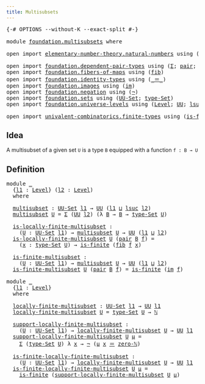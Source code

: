 ```yaml
---
title: Multisubsets
---
```


<pre class="Agda"><a id="38" class="Symbol">{-#</a> <a id="42" class="Keyword">OPTIONS</a> <a id="50" class="Pragma">--without-K</a> <a id="62" class="Pragma">--exact-split</a> <a id="76" class="Symbol">#-}</a>

<a id="81" class="Keyword">module</a> <a id="88" href="foundation.multisubsets.html" class="Module">foundation.multisubsets</a> <a id="112" class="Keyword">where</a>

<a id="119" class="Keyword">open</a> <a id="124" class="Keyword">import</a> <a id="131" href="elementary-number-theory.natural-numbers.html" class="Module">elementary-number-theory.natural-numbers</a> <a id="172" class="Keyword">using</a> <a id="178" class="Symbol">(</a><a id="179" href="elementary-number-theory.natural-numbers.html#1548" class="Datatype">ℕ</a><a id="180" class="Symbol">;</a> <a id="182" href="elementary-number-theory.natural-numbers.html#1569" class="InductiveConstructor">zero-ℕ</a><a id="188" class="Symbol">)</a>

<a id="191" class="Keyword">open</a> <a id="196" class="Keyword">import</a> <a id="203" href="foundation.dependent-pair-types.html" class="Module">foundation.dependent-pair-types</a> <a id="235" class="Keyword">using</a> <a id="241" class="Symbol">(</a><a id="242" href="foundation-core.dependent-pair-types.html#515" class="Record">Σ</a><a id="243" class="Symbol">;</a> <a id="245" href="foundation-core.dependent-pair-types.html#588" class="InductiveConstructor">pair</a><a id="249" class="Symbol">;</a> <a id="251" href="foundation-core.dependent-pair-types.html#605" class="Field">pr1</a><a id="254" class="Symbol">;</a> <a id="256" href="foundation-core.dependent-pair-types.html#617" class="Field">pr2</a><a id="259" class="Symbol">)</a>
<a id="261" class="Keyword">open</a> <a id="266" class="Keyword">import</a> <a id="273" href="foundation.fibers-of-maps.html" class="Module">foundation.fibers-of-maps</a> <a id="299" class="Keyword">using</a> <a id="305" class="Symbol">(</a><a id="306" href="foundation-core.fibers-of-maps.html#942" class="Function">fib</a><a id="309" class="Symbol">)</a>
<a id="311" class="Keyword">open</a> <a id="316" class="Keyword">import</a> <a id="323" href="foundation.identity-types.html" class="Module">foundation.identity-types</a> <a id="349" class="Keyword">using</a> <a id="355" class="Symbol">(</a><a id="356" href="foundation-core.identity-types.html#1865" class="Function Operator">_＝_</a><a id="359" class="Symbol">)</a>
<a id="361" class="Keyword">open</a> <a id="366" class="Keyword">import</a> <a id="373" href="foundation.images.html" class="Module">foundation.images</a> <a id="391" class="Keyword">using</a> <a id="397" class="Symbol">(</a><a id="398" href="foundation.images.html#2169" class="Function">im</a><a id="400" class="Symbol">)</a>
<a id="402" class="Keyword">open</a> <a id="407" class="Keyword">import</a> <a id="414" href="foundation.negation.html" class="Module">foundation.negation</a> <a id="434" class="Keyword">using</a> <a id="440" class="Symbol">(</a><a id="441" href="foundation-core.negation.html#465" class="Function">¬</a><a id="442" class="Symbol">)</a>
<a id="444" class="Keyword">open</a> <a id="449" class="Keyword">import</a> <a id="456" href="foundation.sets.html" class="Module">foundation.sets</a> <a id="472" class="Keyword">using</a> <a id="478" class="Symbol">(</a><a id="479" href="foundation-core.sets.html#1190" class="Function">UU-Set</a><a id="485" class="Symbol">;</a> <a id="487" href="foundation-core.sets.html#1304" class="Function">type-Set</a><a id="495" class="Symbol">)</a>
<a id="497" class="Keyword">open</a> <a id="502" class="Keyword">import</a> <a id="509" href="foundation.universe-levels.html" class="Module">foundation.universe-levels</a> <a id="536" class="Keyword">using</a> <a id="542" class="Symbol">(</a><a id="543" href="Agda.Primitive.html#597" class="Postulate">Level</a><a id="548" class="Symbol">;</a> <a id="550" href="foundation-core.universe-levels.html#235" class="Primitive">UU</a><a id="552" class="Symbol">;</a> <a id="554" href="Agda.Primitive.html#780" class="Primitive">lsuc</a><a id="558" class="Symbol">;</a> <a id="560" href="Agda.Primitive.html#810" class="Primitive Operator">_⊔_</a><a id="563" class="Symbol">)</a>

<a id="566" class="Keyword">open</a> <a id="571" class="Keyword">import</a> <a id="578" href="univalent-combinatorics.finite-types.html" class="Module">univalent-combinatorics.finite-types</a> <a id="615" class="Keyword">using</a> <a id="621" class="Symbol">(</a><a id="622" href="univalent-combinatorics.finite-types.html#4139" class="Function">is-finite</a><a id="631" class="Symbol">)</a>
</pre>
## Idea

A multisubset of a given set `U` is a type `B` equipped with a function `f : B → U`

## Definition

<pre class="Agda"><a id="755" class="Keyword">module</a> <a id="762" href="foundation.multisubsets.html#762" class="Module">_</a>
  <a id="766" class="Symbol">{</a><a id="767" href="foundation.multisubsets.html#767" class="Bound">l1</a> <a id="770" class="Symbol">:</a> <a id="772" href="Agda.Primitive.html#597" class="Postulate">Level</a><a id="777" class="Symbol">}</a> <a id="779" class="Symbol">(</a><a id="780" href="foundation.multisubsets.html#780" class="Bound">l2</a> <a id="783" class="Symbol">:</a> <a id="785" href="Agda.Primitive.html#597" class="Postulate">Level</a><a id="790" class="Symbol">)</a>
  <a id="794" class="Keyword">where</a>

  <a id="803" href="foundation.multisubsets.html#803" class="Function">multisubset</a> <a id="815" class="Symbol">:</a> <a id="817" href="foundation-core.sets.html#1190" class="Function">UU-Set</a> <a id="824" href="foundation.multisubsets.html#767" class="Bound">l1</a> <a id="827" class="Symbol">→</a> <a id="829" href="foundation-core.universe-levels.html#235" class="Primitive">UU</a> <a id="832" class="Symbol">(</a><a id="833" href="foundation.multisubsets.html#767" class="Bound">l1</a> <a id="836" href="Agda.Primitive.html#810" class="Primitive Operator">⊔</a> <a id="838" href="Agda.Primitive.html#780" class="Primitive">lsuc</a> <a id="843" href="foundation.multisubsets.html#780" class="Bound">l2</a><a id="845" class="Symbol">)</a>
  <a id="849" href="foundation.multisubsets.html#803" class="Function">multisubset</a> <a id="861" href="foundation.multisubsets.html#861" class="Bound">U</a> <a id="863" class="Symbol">=</a> <a id="865" href="foundation-core.dependent-pair-types.html#515" class="Record">Σ</a> <a id="867" class="Symbol">(</a><a id="868" href="foundation-core.universe-levels.html#235" class="Primitive">UU</a> <a id="871" href="foundation.multisubsets.html#780" class="Bound">l2</a><a id="873" class="Symbol">)</a> <a id="875" class="Symbol">(λ</a> <a id="878" href="foundation.multisubsets.html#878" class="Bound">B</a> <a id="880" class="Symbol">→</a> <a id="882" href="foundation.multisubsets.html#878" class="Bound">B</a> <a id="884" class="Symbol">→</a> <a id="886" href="foundation-core.sets.html#1304" class="Function">type-Set</a> <a id="895" href="foundation.multisubsets.html#861" class="Bound">U</a><a id="896" class="Symbol">)</a>

  <a id="901" href="foundation.multisubsets.html#901" class="Function">is-locally-finite-multisubset</a> <a id="931" class="Symbol">:</a>
    <a id="937" class="Symbol">(</a><a id="938" href="foundation.multisubsets.html#938" class="Bound">U</a> <a id="940" class="Symbol">:</a> <a id="942" href="foundation-core.sets.html#1190" class="Function">UU-Set</a> <a id="949" href="foundation.multisubsets.html#767" class="Bound">l1</a><a id="951" class="Symbol">)</a> <a id="953" class="Symbol">→</a> <a id="955" href="foundation.multisubsets.html#803" class="Function">multisubset</a> <a id="967" href="foundation.multisubsets.html#938" class="Bound">U</a> <a id="969" class="Symbol">→</a> <a id="971" href="foundation-core.universe-levels.html#235" class="Primitive">UU</a> <a id="974" class="Symbol">(</a><a id="975" href="foundation.multisubsets.html#767" class="Bound">l1</a> <a id="978" href="Agda.Primitive.html#810" class="Primitive Operator">⊔</a> <a id="980" href="foundation.multisubsets.html#780" class="Bound">l2</a><a id="982" class="Symbol">)</a>
  <a id="986" href="foundation.multisubsets.html#901" class="Function">is-locally-finite-multisubset</a> <a id="1016" href="foundation.multisubsets.html#1016" class="Bound">U</a> <a id="1018" class="Symbol">(</a><a id="1019" href="foundation-core.dependent-pair-types.html#588" class="InductiveConstructor">pair</a> <a id="1024" href="foundation.multisubsets.html#1024" class="Bound">B</a> <a id="1026" href="foundation.multisubsets.html#1026" class="Bound">f</a><a id="1027" class="Symbol">)</a> <a id="1029" class="Symbol">=</a>
    <a id="1035" class="Symbol">(</a><a id="1036" href="foundation.multisubsets.html#1036" class="Bound">x</a> <a id="1038" class="Symbol">:</a> <a id="1040" href="foundation-core.sets.html#1304" class="Function">type-Set</a> <a id="1049" href="foundation.multisubsets.html#1016" class="Bound">U</a><a id="1050" class="Symbol">)</a> <a id="1052" class="Symbol">→</a> <a id="1054" href="univalent-combinatorics.finite-types.html#4139" class="Function">is-finite</a> <a id="1064" class="Symbol">(</a><a id="1065" href="foundation-core.fibers-of-maps.html#942" class="Function">fib</a> <a id="1069" href="foundation.multisubsets.html#1026" class="Bound">f</a> <a id="1071" href="foundation.multisubsets.html#1036" class="Bound">x</a><a id="1072" class="Symbol">)</a>

  <a id="1077" href="foundation.multisubsets.html#1077" class="Function">is-finite-multisubset</a> <a id="1099" class="Symbol">:</a>
    <a id="1105" class="Symbol">(</a><a id="1106" href="foundation.multisubsets.html#1106" class="Bound">U</a> <a id="1108" class="Symbol">:</a> <a id="1110" href="foundation-core.sets.html#1190" class="Function">UU-Set</a> <a id="1117" href="foundation.multisubsets.html#767" class="Bound">l1</a><a id="1119" class="Symbol">)</a> <a id="1121" class="Symbol">→</a> <a id="1123" href="foundation.multisubsets.html#803" class="Function">multisubset</a> <a id="1135" href="foundation.multisubsets.html#1106" class="Bound">U</a> <a id="1137" class="Symbol">→</a> <a id="1139" href="foundation-core.universe-levels.html#235" class="Primitive">UU</a> <a id="1142" class="Symbol">(</a><a id="1143" href="foundation.multisubsets.html#767" class="Bound">l1</a> <a id="1146" href="Agda.Primitive.html#810" class="Primitive Operator">⊔</a> <a id="1148" href="foundation.multisubsets.html#780" class="Bound">l2</a><a id="1150" class="Symbol">)</a>
  <a id="1154" href="foundation.multisubsets.html#1077" class="Function">is-finite-multisubset</a> <a id="1176" href="foundation.multisubsets.html#1176" class="Bound">U</a> <a id="1178" class="Symbol">(</a><a id="1179" href="foundation-core.dependent-pair-types.html#588" class="InductiveConstructor">pair</a> <a id="1184" href="foundation.multisubsets.html#1184" class="Bound">B</a> <a id="1186" href="foundation.multisubsets.html#1186" class="Bound">f</a><a id="1187" class="Symbol">)</a> <a id="1189" class="Symbol">=</a> <a id="1191" href="univalent-combinatorics.finite-types.html#4139" class="Function">is-finite</a> <a id="1201" class="Symbol">(</a><a id="1202" href="foundation.images.html#2169" class="Function">im</a> <a id="1205" href="foundation.multisubsets.html#1186" class="Bound">f</a><a id="1206" class="Symbol">)</a>

<a id="1209" class="Keyword">module</a> <a id="1216" href="foundation.multisubsets.html#1216" class="Module">_</a>
  <a id="1220" class="Symbol">{</a><a id="1221" href="foundation.multisubsets.html#1221" class="Bound">l1</a> <a id="1224" class="Symbol">:</a> <a id="1226" href="Agda.Primitive.html#597" class="Postulate">Level</a><a id="1231" class="Symbol">}</a>
  <a id="1235" class="Keyword">where</a>

  <a id="1244" href="foundation.multisubsets.html#1244" class="Function">locally-finite-multisubset</a> <a id="1271" class="Symbol">:</a> <a id="1273" href="foundation-core.sets.html#1190" class="Function">UU-Set</a> <a id="1280" href="foundation.multisubsets.html#1221" class="Bound">l1</a> <a id="1283" class="Symbol">→</a> <a id="1285" href="foundation-core.universe-levels.html#235" class="Primitive">UU</a> <a id="1288" href="foundation.multisubsets.html#1221" class="Bound">l1</a>
  <a id="1293" href="foundation.multisubsets.html#1244" class="Function">locally-finite-multisubset</a> <a id="1320" href="foundation.multisubsets.html#1320" class="Bound">U</a> <a id="1322" class="Symbol">=</a> <a id="1324" href="foundation-core.sets.html#1304" class="Function">type-Set</a> <a id="1333" href="foundation.multisubsets.html#1320" class="Bound">U</a> <a id="1335" class="Symbol">→</a> <a id="1337" href="elementary-number-theory.natural-numbers.html#1548" class="Datatype">ℕ</a>

  <a id="1342" href="foundation.multisubsets.html#1342" class="Function">support-locally-finite-multisubset</a> <a id="1377" class="Symbol">:</a> 
    <a id="1384" class="Symbol">(</a><a id="1385" href="foundation.multisubsets.html#1385" class="Bound">U</a> <a id="1387" class="Symbol">:</a> <a id="1389" href="foundation-core.sets.html#1190" class="Function">UU-Set</a> <a id="1396" href="foundation.multisubsets.html#1221" class="Bound">l1</a><a id="1398" class="Symbol">)</a> <a id="1400" class="Symbol">→</a> <a id="1402" href="foundation.multisubsets.html#1244" class="Function">locally-finite-multisubset</a> <a id="1429" href="foundation.multisubsets.html#1385" class="Bound">U</a> <a id="1431" class="Symbol">→</a> <a id="1433" href="foundation-core.universe-levels.html#235" class="Primitive">UU</a> <a id="1436" href="foundation.multisubsets.html#1221" class="Bound">l1</a>
  <a id="1441" href="foundation.multisubsets.html#1342" class="Function">support-locally-finite-multisubset</a> <a id="1476" href="foundation.multisubsets.html#1476" class="Bound">U</a> <a id="1478" href="foundation.multisubsets.html#1478" class="Bound">μ</a> <a id="1480" class="Symbol">=</a>
    <a id="1486" href="foundation-core.dependent-pair-types.html#515" class="Record">Σ</a> <a id="1488" class="Symbol">(</a><a id="1489" href="foundation-core.sets.html#1304" class="Function">type-Set</a> <a id="1498" href="foundation.multisubsets.html#1476" class="Bound">U</a><a id="1499" class="Symbol">)</a> <a id="1501" class="Symbol">λ</a> <a id="1503" href="foundation.multisubsets.html#1503" class="Bound">x</a> <a id="1505" class="Symbol">→</a> <a id="1507" href="foundation-core.negation.html#465" class="Function">¬</a> <a id="1509" class="Symbol">(</a><a id="1510" href="foundation.multisubsets.html#1478" class="Bound">μ</a> <a id="1512" href="foundation.multisubsets.html#1503" class="Bound">x</a> <a id="1514" href="foundation-core.identity-types.html#1865" class="Function Operator">＝</a> <a id="1516" href="elementary-number-theory.natural-numbers.html#1569" class="InductiveConstructor">zero-ℕ</a><a id="1522" class="Symbol">)</a>

  <a id="1527" href="foundation.multisubsets.html#1527" class="Function">is-finite-locally-finite-multisubset</a> <a id="1564" class="Symbol">:</a>
    <a id="1570" class="Symbol">(</a><a id="1571" href="foundation.multisubsets.html#1571" class="Bound">U</a> <a id="1573" class="Symbol">:</a> <a id="1575" href="foundation-core.sets.html#1190" class="Function">UU-Set</a> <a id="1582" href="foundation.multisubsets.html#1221" class="Bound">l1</a><a id="1584" class="Symbol">)</a> <a id="1586" class="Symbol">→</a> <a id="1588" href="foundation.multisubsets.html#1244" class="Function">locally-finite-multisubset</a> <a id="1615" href="foundation.multisubsets.html#1571" class="Bound">U</a> <a id="1617" class="Symbol">→</a> <a id="1619" href="foundation-core.universe-levels.html#235" class="Primitive">UU</a> <a id="1622" href="foundation.multisubsets.html#1221" class="Bound">l1</a>
  <a id="1627" href="foundation.multisubsets.html#1527" class="Function">is-finite-locally-finite-multisubset</a> <a id="1664" href="foundation.multisubsets.html#1664" class="Bound">U</a> <a id="1666" href="foundation.multisubsets.html#1666" class="Bound">μ</a> <a id="1668" class="Symbol">=</a>
    <a id="1674" href="univalent-combinatorics.finite-types.html#4139" class="Function">is-finite</a> <a id="1684" class="Symbol">(</a><a id="1685" href="foundation.multisubsets.html#1342" class="Function">support-locally-finite-multisubset</a> <a id="1720" href="foundation.multisubsets.html#1664" class="Bound">U</a> <a id="1722" href="foundation.multisubsets.html#1666" class="Bound">μ</a><a id="1723" class="Symbol">)</a>
</pre>